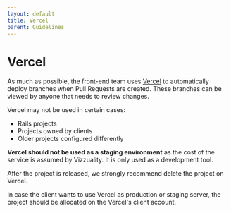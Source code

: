 ```yaml
---
layout: default
title: Vercel
parent: Guidelines
---
```


# Vercel

As much as possible, the front-end team uses [Vercel](https://vercel.com/) to automatically deploy branches when Pull Requests are created. These branches can be viewed by anyone that needs to review changes.

Vercel may not be used in certain cases:

* Rails projects
* Projects owned by clients
* Older projects configured differently

**Vercel should not be used as a staging environment** as the cost of the service is assumed by Vizzuality. It is only used as a development tool.

After the project is released, we strongly recommend delete the project on Vercel.

In case the client wants to use Vercel as production or staging server, the project should be allocated on the Vercel's client account.
